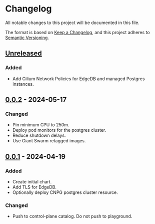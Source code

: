 # Changelog

All notable changes to this project will be documented in this file.

The format is based on [Keep a Changelog](https://keepachangelog.com/en/1.0.0/),
and this project adheres to [Semantic Versioning](https://semver.org/spec/v2.0.0.html).

## [Unreleased]

### Added

- Add Cilium Network Policies for EdgeDB and managed Postgres instances.

## [0.0.2] - 2024-05-17

### Changed

- Pin minimum CPU to 250m.
- Deploy pod monitors for the postgres cluster.
- Reduce shutdown delays.
- Use Giant Swarm retagged images.

## [0.0.1] - 2024-04-19

### Added

- Create initial chart.
- Add TLS for EdgeDB.
- Optionally deploy CNPG postgres cluster resource.

### Changed

- Push to control-plane catalog. Do not push to playground.

[Unreleased]: https://github.com/giantswarm/edgedb-app/compare/v0.0.2...HEAD
[0.0.2]: https://github.com/giantswarm/edgedb-app/compare/v0.0.1...v0.0.2
[0.0.1]: https://github.com/giantswarm/edgedb-app/releases/tag/v0.0.1
